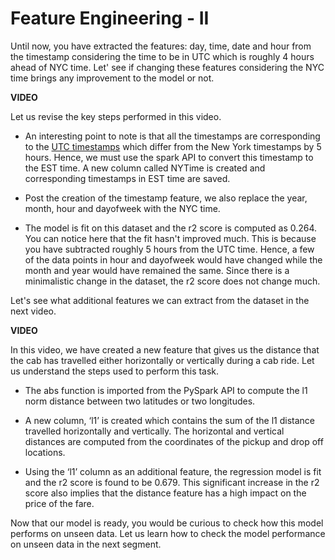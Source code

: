 # Feature Engineering - II

Until now, you have extracted the features: day, time, date and hour from the timestamp considering the time to be in UTC which is roughly 4 hours ahead of NYC time. Let' see if changing these features considering the NYC time brings any improvement to the model or not.

**VIDEO**

Let us revise the key steps performed in this video.

-   An interesting point to note is that all the timestamps are corresponding to the [UTC timestamps](https://stackoverflow.com/questions/20822821/what-is-a-unix-timestamp-and-why-use-it) which differ from the New York timestamps by 5 hours. Hence, we must use the spark API to convert this timestamp to the EST time. A new column called NYTime is created and corresponding timestamps in EST time are saved. 
    
-   Post the creation of the timestamp feature, we also replace the year, month, hour and dayofweek with the NYC time.
    
-   The model is fit on this dataset and the r2 score is computed as 0.264. You can notice here that the fit hasn't improved much. This is because you have subtracted roughly 5 hours from the UTC time. Hence, a few of the data points in hour and dayofweek would have changed while the month and year would have remained the same. Since there is a minimalistic change in the dataset, the r2 score does not change much.
    

Let's see what additional features we can extract from the dataset in the next video.

**VIDEO**

In this video, we have created a new feature that gives us the distance that the cab has travelled either horizontally or vertically during a cab ride. Let us understand the steps used to perform this task.

-   The abs function is imported from the PySpark API to compute the l1 norm distance between two latitudes or two longitudes.
    
-   A new column, ‘l1’ is created which contains the sum of the l1 distance travelled horizontally and vertically. The horizontal and vertical distances are computed from the coordinates of the pickup and drop off locations.
    
-   Using the ‘l1’ column as an additional feature, the regression model is fit and the r2 score is found to be 0.679. This significant increase in the r2 score also implies that the distance feature has a high impact on the price of the fare.
    

Now that our model is ready, you would be curious to check how this model performs on unseen data. Let us learn how to check the model performance on unseen data in the next segment.